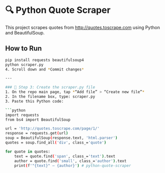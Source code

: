 # 🔍 Python Quote Scraper

This project scrapes quotes from http://quotes.toscrape.com using Python and BeautifulSoup.

## How to Run
```bash
pip install requests beautifulsoup4
python scraper.py
4. Scroll down and *Commit changes*

---

### 🔹 Step 3: Create the scraper.py file
1. On the repo main page, tap *“Add file” > “Create new file”*
2. In the filename box, type: scraper.py
3. Paste this Python code:

```python
import requests
from bs4 import BeautifulSoup

url = 'http://quotes.toscrape.com/page/1/'
response = requests.get(url)
soup = BeautifulSoup(response.text, 'html.parser')
quotes = soup.find_all('div', class_='quote')

for quote in quotes:
    text = quote.find('span', class_='text').text
    author = quote.find('small', class_='author').text
    print(f'"{text}" — {author}') # python-quote-scraper
